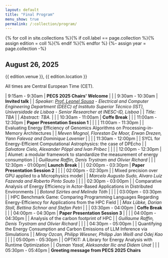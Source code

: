 ```yaml
---
layout: default
title: "Final Program"
menu_show: true
permalink: /:collection/program/
---
```



{% for coll in site.collections %}{% if coll.label == page.collection %}{% assign edition = coll %}{% endif %}{% endfor %}
{%- assign year = page.collection -%}


## August 26, 2025

{{ edition.venue }}, {{ edition.location }}

All times are Central European Time (CET).

| 9:15am - 9:30am | **PECS 2025 Chairs' Welcome**
| |
| 9:30am - 10:30am | **Invited talk**
| | *Speaker: [Prof. Leonel Sousa](https://sips.inesc-id.pt/~las/) - Electrical and Computer Engineering Department (DEEC) of Instituto Superior Técnico (IST), Universidade de Lisboa - Senior Researcher at INESC-ID, Lisboa*
| | *Title: TBA*
| | *Abstract: TBA.*
| |
| 10:30am - 11:00am | **Coffe Break**
| |
| 11:00am - 12:30pm | **Paper Presentation Session 1**
| |
| | 11:00am - 11:30pm
| | Evaluating Energy Efficiency of Genomics Algorithms on Processing-in-Memory Architectures
| | *Meven Mognol, Florestan De Moor, Erwan Drezen, Yann Falevoz and Dominique Lavenier*
| |
| | 11:30am - 12:00pm
| | SYCL for Energy-Efficient Computational Astrophysics: the case of DPEcho
| | *Salvatore Cielo, Alexander Pöppl and Ivan Pribec*
| |
| | 12:00pm - 12:30pm
| | Alumet: a modular framework to standardize the measurement of energy consumption
| | *Guillaume Raffin, Denis Trystram and Olivier Richard*
| |
| 12:30pm - 01:00pm| **Launch Break**
| |
| 02:00pm - 03:30pm | **Paper Presentation Session 2**
| |
| | 02:00pm - 02:30pm
| | Mixed precision over GPU applied to a Microphysics model
| | *Marcelo Augusto Sudo, Alvaro Luiz Fazenda and Roberto Pinto Souto*
| |
| | 02:30pm - 03:00pm
| | Comparative Analysis of Energy Efficiency in Actor-Based Applications in Distributed Environments
| | *Botond Szirtes and Melinda Tóth*
| |
| | 03:00pm - 03:30pm
| | HPC Benchmark Game: Comparing Programming Languages Regarding Energy-Efficiency for Applications from the HPC Field
| | *Max Lübke, Dorian Stoll, Bettina Schnor and Stefan Petri*
| |
| 03:30pm - 04:00pm | **Coffe Break**
| |
| 04:00pm - 04:30pm | **Paper Presentation Session 3**
| |
| | 04:00pm - 04:30pm
| | Analysis of the carbon footprint of HPC
| | *Guillaume Raffin, Denis Trystram and Olivier Richard*
| |
| | 04:30pm - 05:00pm
| | Quantifying the Energy Consumption and Carbon Emissions of LLM Inference via Simulations
| | *Miray Ozcan, Philipp Wiesner, Philipp Jan Weiß and Odej Kao*
| |
| | 05:00pm - 05:30pm
| | OPTKIT: A Library for Energy Analysis with Runtime Optimization
| | *Osman Yasal, Aleksandar Ilic and Didem Unat*
| |
| 05:30pm - 05:40pm | **Greeting message from PECS 2025 Chairs**



